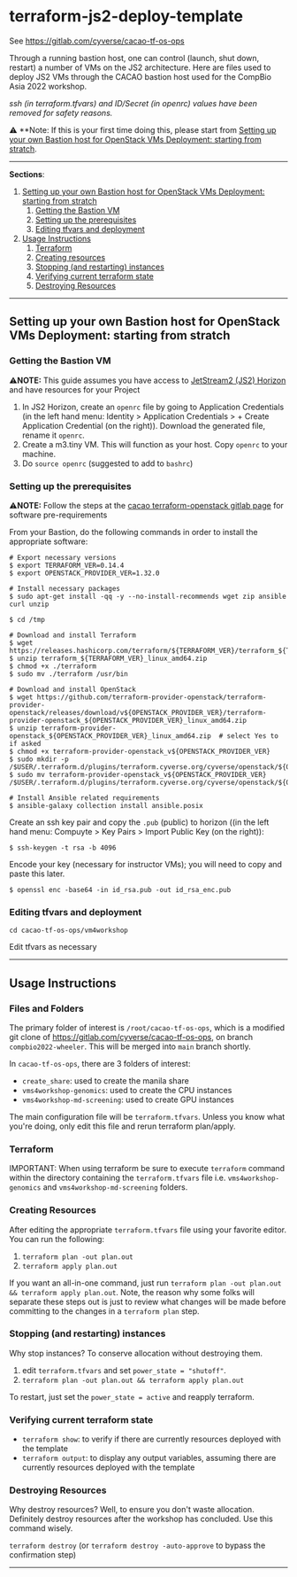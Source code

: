 # terraform-js2-deploy-template

See https://gitlab.com/cyverse/cacao-tf-os-ops

Through a running bastion host, one can control (launch, shut down, restart) a number of VMs on the JS2 architecture. Here are files used to deploy JS2 VMs through the CACAO bastion host used for the CompBio Asia 2022 workshop.

*ssh (in terraform.tfvars) and ID/Secret (in openrc) values have been removed for safety reasons.*

:warning: **Note: If this is your first time doing this, please start from [Setting up your own Bastion host for OpenStack VMs Deployment: starting from stratch](#setting-up-your-own-bastion-host-for-openstack-vms-deployment-starting-from-stratch).

---

**Sections**:

1. [Setting up your own Bastion host for OpenStack VMs Deployment: starting from stratch](#setting-up-your-own-bastion-host-for-openstack-vms-deployment-starting-from-stratch)
    1. [Getting the Bastion VM](#getting-the-bastion-vm)
    2. [Setting up the prerequisites](#setting-up-the-prerequisites)
    3. [Editing tfvars and deployment](#editing-tfvars-and-deployment)
2. [Usage Instructions](#usage-instructions)
    1. [Terraform](#terraform)
    2. [Creating resources](#creating-resources)
    3. [Stopping (and restarting) instances](#stopping-and-restarting-instances)
    4. [Verifying current terraform state](#verifying-current-terraform-state)
    5. [Destroying Resources](#destroying-resources)

---

## Setting up your own Bastion host for OpenStack VMs Deployment: starting from stratch 

### Getting the Bastion VM
⚠️**NOTE:** This guide assumes you have access to [JetStream2 (JS2) Horizon](https://js2.jetstream-cloud.org/auth/login/?next=/project/instances/) and have resources for your Project

1. In JS2 Horizon, create an `openrc` file by going to Application Credentials (in the left hand menu: Identity > Application Credentials > + Create Application Credential (on the right)). Download the generated file, rename it `openrc`.
2. Create a m3.tiny VM. This will function as your host. Copy `openrc` to your machine.
3. Do `source openrc` (suggested to add to `bashrc`)

### Setting up the prerequisites
⚠️**NOTE:** Follow the steps at the [cacao terraform-openstack gitlab page](https://gitlab.com/cyverse/cacao-tf-os-ops/-/tree/main/) for software pre-requirements

From your Bastion, do the following commands in order to install the appropriate software:

```
# Export necessary versions
$ export TERRAFORM_VER=0.14.4  
$ export OPENSTACK_PROVIDER_VER=1.32.0

# Install necessary packages
$ sudo apt-get install -qq -y --no-install-recommends wget zip ansible curl unzip   

$ cd /tmp 

# Download and install Terraform
$ wget https://releases.hashicorp.com/terraform/${TERRAFORM_VER}/terraform_${TERRAFORM_VER}_linux_amd64.zip 
$ unzip terraform_${TERRAFORM_VER}_linux_amd64.zip  
$ chmod +x ./terraform 
$ sudo mv ./terraform /usr/bin

# Download and install OpenStack
$ wget https://github.com/terraform-provider-openstack/terraform-provider-openstack/releases/download/v${OPENSTACK_PROVIDER_VER}/terraform-provider-openstack_${OPENSTACK_PROVIDER_VER}_linux_amd64.zip 
$ unzip terraform-provider-openstack_${OPENSTACK_PROVIDER_VER}_linux_amd64.zip  # select Yes to if asked 
$ chmod +x terraform-provider-openstack_v${OPENSTACK_PROVIDER_VER}  
$ sudo mkdir -p /$USER/.terraform.d/plugins/terraform.cyverse.org/cyverse/openstack/${OPENSTACK_PROVIDER_VER}/linux_amd64 
$ sudo mv terraform-provider-openstack_v${OPENSTACK_PROVIDER_VER} /$USER/.terraform.d/plugins/terraform.cyverse.org/cyverse/openstack/${OPENSTACK_PROVIDER_VER}/linux_amd64/  

# Install Ansible related requirements
$ ansible-galaxy collection install ansible.posix 
```

Create an ssh key pair and copy the `.pub` (public) to horizon ((in the left hand menu: Compuyte > Key Pairs > Import Public Key (on the right)):
```
$ ssh-keygen -t rsa -b 4096 
```
Encode your key (necessary for instructor VMs); you will need to copy and paste this later.
```
$ openssl enc -base64 -in id_rsa.pub -out id_rsa_enc.pub  
```

### Editing tfvars and deployment

```
cd cacao-tf-os-ops/vm4workshop
```
Edit tfvars as necessary 

---

## Usage Instructions

### Files and Folders
The primary folder of interest is `/root/cacao-tf-os-ops`, which is a modified git clone of https://gitlab.com/cyverse/cacao-tf-os-ops, on branch `compbio2022-wheeler`. This will be merged into `main` branch shortly.

In `cacao-tf-os-ops`, there are 3 folders of interest:
* `create_share`: used to create the manila share
* `vms4workshop-genomics`: used to create the CPU instances
* `vms4workshop-md-screening`: used to create GPU instances

The main configuration file will be `terraform.tfvars`. Unless you know what you're doing, only edit this file and rerun terraform plan/apply.

### Terraform

IMPORTANT: When using terraform be sure to execute `terraform` command within the directory containing the `terraform.tfvars` file i.e. `vms4workshop-genomics` and `vms4workshop-md-screening` folders.

### Creating Resources
After editing the appropriate `terraform.tfvars` file using your favorite editor. You can run the following:

1. `terraform plan -out plan.out`
2. `terraform apply plan.out`

If you want an all-in-one command, just run `terraform plan -out plan.out && terraform apply plan.out`. Note, the reason why some folks will separate these steps out is just to review what changes will be made before committing to the changes in a `terraform plan` step.

### Stopping (and restarting) instances
Why stop instances? To conserve allocation without destroying them.

1. edit `terraform.tfvars` and set `power_state = "shutoff"`.
2. `terraform plan -out plan.out && terraform apply plan.out`

To restart, just set the `power_state = active` and reapply terraform.

### Verifying current terraform state

* `terraform show`: to verify if there are currently resources deployed with the template
* `terraform output`: to display any output variables, assuming there are currently resources deployed with the template

### Destroying Resources
Why destroy resources? Well, to ensure you don't waste allocation. Definitely destroy resources after the workshop has concluded. Use this command wisely.

`terraform destroy` (or `terraform destroy -auto-approve` to bypass the confirmation step)

---